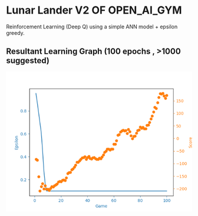 # Lunar Lander V2 OF OPEN_AI_GYM

Reinforcement Learning (Deep Q) using a simple ANN model + epsilon greedy.

## Resultant Learning Graph (100 epochs , >1000 suggested)

<img src="https://github.com/PratikGarai/Lunar-Lander-DeepQ/blob/master/learning_graph.png" alt="Result Graph"></img>
